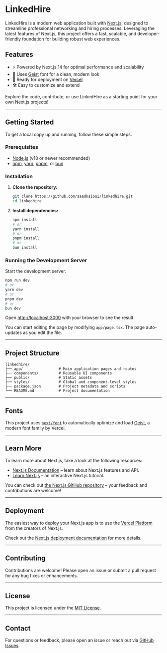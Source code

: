 # LinkedHire

LinkedHire is a modern web application built with [Next.js](https://nextjs.org), designed to streamline professional networking and hiring processes. Leveraging the latest features of Next.js, this project offers a fast, scalable, and developer-friendly foundation for building robust web experiences.

## Features

- ⚡️ Powered by Next.js 14 for optimal performance and scalability
- 🎨 Uses [Geist](https://vercel.com/font) font for a clean, modern look
- 🚀 Ready for deployment on [Vercel](https://vercel.com)
- 🛠️ Easy to customize and extend

Explore the code, contribute, or use LinkedHire as a starting point for your own Next.js projects!

---

## Getting Started

To get a local copy up and running, follow these simple steps.

### Prerequisites

- [Node.js](https://nodejs.org/) (v18 or newer recommended)
- [npm](https://www.npmjs.com/), [yarn](https://yarnpkg.com/), [pnpm](https://pnpm.io/), or [bun](https://bun.sh/)

### Installation

1. **Clone the repository:**
   ```bash
   git clone https://github.com/saadksioui/linkedhire.git
   cd linkedhire
   ```

2. **Install dependencies:**
   ```bash
   npm install
   # or
   yarn install
   # or
   pnpm install
   # or
   bun install
   ```

### Running the Development Server

Start the development server:

```bash
npm run dev
# or
yarn dev
# or
pnpm dev
# or
bun dev
```

Open [http://localhost:3000](http://localhost:3000) with your browser to see the result.

You can start editing the page by modifying `app/page.tsx`. The page auto-updates as you edit the file.

---

## Project Structure

```
linkedhire/
├── app/                # Main application pages and routes
├── components/         # Reusable UI components
├── public/             # Static assets
├── styles/             # Global and component-level styles
├── package.json        # Project metadata and scripts
└── README.md           # Project documentation
```

---

## Fonts

This project uses [`next/font`](https://nextjs.org/docs/app/building-your-application/optimizing/fonts) to automatically optimize and load [Geist](https://vercel.com/font), a modern font family by Vercel.

---

## Learn More

To learn more about Next.js, take a look at the following resources:

- [Next.js Documentation](https://nextjs.org/docs) – learn about Next.js features and API.
- [Learn Next.js](https://nextjs.org/learn) – an interactive Next.js tutorial.

You can check out [the Next.js GitHub repository](https://github.com/vercel/next.js) – your feedback and contributions are welcome!

---

## Deployment

The easiest way to deploy your Next.js app is to use the [Vercel Platform](https://vercel.com/new?utm_medium=default-template&filter=next.js&utm_source=create-next-app&utm_campaign=create-next-app-readme) from the creators of Next.js.

Check out the [Next.js deployment documentation](https://nextjs.org/docs/app/building-your-application/deploying) for more details.

---

## Contributing

Contributions are welcome! Please open an issue or submit a pull request for any bug fixes or enhancements.

---

## License

This project is licensed under the [MIT License](LICENSE).

---

## Contact

For questions or feedback, please open an issue or reach out via [GitHub Issues](https://github.com/saadksioui/linkedhire/issues).
